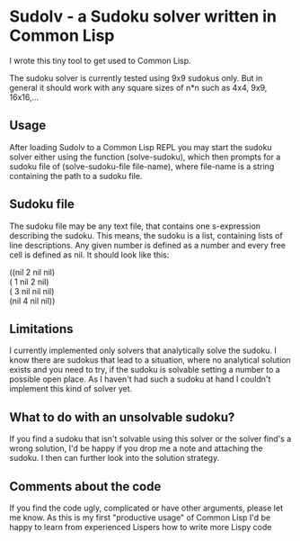 # Sudolv - a Sudoku solver written in Common Lisp

I wrote this tiny tool to get used to Common Lisp.

The sudoku solver is currently tested using 9x9 sudokus only. But in general it should work with any square sizes of n\*n such as 4x4, 9x9, 16x16,...

## Usage

After loading Sudolv to a Common Lisp REPL you may start the sudoku solver either using the function (solve-sudoku), which then prompts for a sudoku file of (solve-sudoku-file file-name), where file-name is a string containing the path to a sudoku file.

## Sudoku file

The sudoku file may be any text file, that contains one s-expression describing the sudoku. This means, the sudoku is a list, containing lists of line descriptions. Any given number is defined as a number and every free cell is defined as nil. It should look like this:

((nil   2 nil nil)  
 (  1 nil   2 nil)  
 (  3 nil nil nil)  
 (nil   4 nil nil))

## Limitations

I currently implemented only solvers that analytically solve the sudoku. I know there are sudokus that lead to a situation, where no analytical solution exists and you need to try, if the sudoku is solvable setting a number to a possible open place. As I haven't had such a sudoku at hand I couldn't implement this kind of solver yet.

## What to do with an unsolvable sudoku?

If you find a sudoku that isn't solvable using this solver or the solver find's a wrong solution, I'd be happy if you drop me a note and attaching the sudoku. I then can further look into the solution strategy.

## Comments about the code

If you find the code ugly, complicated or have other arguments, please let me know. As this is my first "productive usage" of Common Lisp I'd be happy to learn from experienced Lispers how to write more Lispy code 

